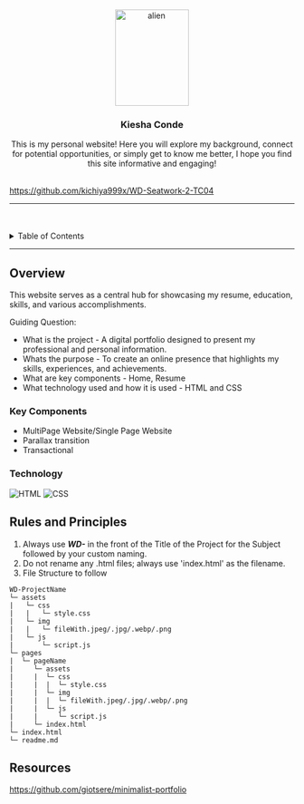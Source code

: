 <a name="readme-top">

<br/>

<br />
<div align="center">
  <a href="https://github.com/kichiya999x/">
  <!-- TODO: If you want to add logo or banner you can add it here -->
    <img src="https://i.pinimg.com/736x/3c/37/c5/3c37c53226e477dc22b93710c7f2cf60.jpg" alt="alien" width="130" height="170">
  </a>
<!-- TODO: Change Title to the name of the title of your Project -->
  <h3 align="center">Kiesha Conde</h3>
</div>
<!-- TODO: Make a short description -->
<div align="center">
  This is my personal website! Here you will explore my background, connect for potential opportunities, or simply get to know me better, I hope you find this site informative and engaging!
</div>

<br />

<!-- TODO: Change the zyx-0314 into your github username  -->
<!-- TODO: Change the WD-Template-Project into the same name of your folder -->
https://github.com/kichiya999x/WD-Seatwork-2-TC04

---

<br />
<br />

<!-- TODO: If you want to add more layers for your readme -->
<details>
  <summary>Table of Contents</summary>
  <ol>
    <li>
      <a href="#overview">Overview</a>
      <ol>
        <li>
          <a href="#key-components">Key Components</a>
        </li>
        <li>
          <a href="#technology">Technology</a>
        </li>
      </ol>
    </li>
    <li>
      <a href="#rules-and-principles">Rules and Principles</a>
    </li>
    <li>
      <a href="#resources">Resources</a>
    </li>
  </ol>
</details>

---

## Overview

<!-- TODO: To be changed -->
<!-- The following are just sample -->
This website serves as a central hub for showcasing my resume, education, skills, and various accomplishments.

Guiding Question:
- What is the project - A digital portfolio designed to present my professional and personal information. 
- Whats the purpose - To create an online presence that highlights my skills, experiences, and achievements. 
- What are key components - Home, Resume
- What technology used and how it is used - HTML and CSS

### Key Components
<!-- TODO: List of Key Components -->
<!-- The following are just sample -->
- MultiPage Website/Single Page Website
- Parallax transition
- Transactional

### Technology
<!-- TODO: List of Technology Used -->
![HTML](https://img.shields.io/badge/HTML-E34F26?style=for-the-badge&logo=html5&logoColor=white)
![CSS](https://img.shields.io/badge/CSS-1572B6?style=for-the-badge&logo=css3&logoColor=white)

## Rules and Principles
1. Always use ***WD-*** in the front of the Title of the Project for the Subject followed by your custom naming.
2. Do not rename any .html files; always use 'index.html' as the filename.
3. File Structure to follow

```
WD-ProjectName
└─ assets
|   └─ css
|   |   └─ style.css
|   └─ img
|   |   └─ fileWith.jpeg/.jpg/.webp/.png
|   └─ js
|       └─ script.js
└─ pages
|  └─ pageName
|     └─ assets
|     |  └─ css
|     |  |  └─ style.css
|     |  └─ img
|     |  |  └─ fileWith.jpeg/.jpg/.webp/.png
|     |  └─ js
|     |     └─ script.js
|     └─ index.html
└─ index.html
└─ readme.md
```

## Resources

<!-- TODO: Add References -->
https://github.com/giotsere/minimalist-portfolio
